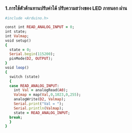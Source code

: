### 1.การใช้ตัวต้านทานปรับค่าได้ ปรับความสว่างของ LED ภายนอก ผ่าน
```ruby
#include <Arduino.h>

const int READ_ANALOG_INPUT = 0;
int state;
int Valmap;
void setup()
{
  state = 0;
  Serial.begin(115200);
  pinMode(D2, OUTPUT);
}
void loop()
{
  switch (state)
  {
  case READ_ANALOG_INPUT:
    int Val = analogRead(A0);
    Valmap = map(Val,0,1023,0,255);
    analogWrite(D2, Valmap);
    Serial.print("Val = ");
    Serial.println(Valmap);
    state = READ_ANALOG_INPUT;
  break;
  }
}
```